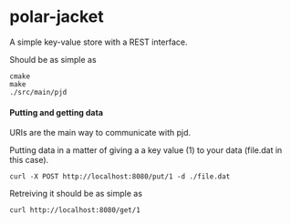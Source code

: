 polar-jacket
============

A simple key-value store with a REST interface. 

Should be as simple as 

    cmake 
    make
    ./src/main/pjd

#### Putting and getting data

URIs are the main way to communicate with pjd. 

Putting data in a matter of giving a a key value (1) to your data (file.dat in this case).

    curl -X POST http://localhost:8080/put/1 -d ./file.dat

Retreiving it should be as simple as

    curl http://localhost:8080/get/1

